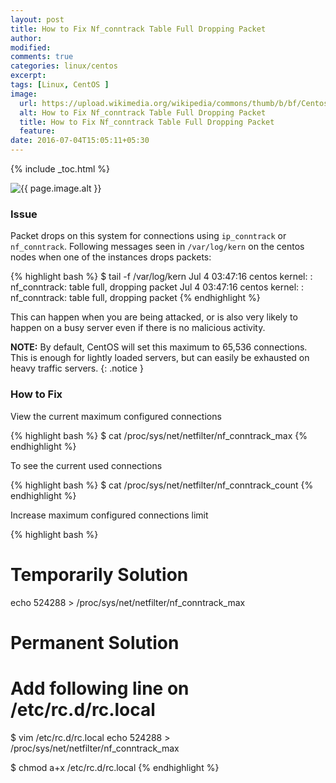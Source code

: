 ```yaml
---
layout: post
title: How to Fix Nf_conntrack Table Full Dropping Packet
author:
modified:
comments: true
categories: linux/centos
excerpt:
tags: [Linux, CentOS ]
image:
  url: https://upload.wikimedia.org/wikipedia/commons/thumb/b/bf/Centos-logo-light.svg/2000px-Centos-logo-light.svg.png
  alt: How to Fix Nf_conntrack Table Full Dropping Packet
  title: How to Fix Nf_conntrack Table Full Dropping Packet
  feature:
date: 2016-07-04T15:05:11+05:30
---
```



{% include _toc.html %}

<img src="{{ page.image.url }}" alt="{{ page.image.alt }}" title="{{ page.image.title }}">

### Issue

Packet drops on this system for connections using `ip_conntrack` or `nf_conntrack`.
Following messages seen in `/var/log/kern` on the centos nodes when one of the instances drops packets:

{% highlight bash %}
$ tail -f /var/log/kern
Jul  4 03:47:16 centos kernel: : nf_conntrack: table full, dropping packet
Jul  4 03:47:16 centos kernel: : nf_conntrack: table full, dropping packet
{% endhighlight %}

This can happen when you are being attacked, or is also very likely to happen on a busy server even if there is no malicious activity.

**NOTE:**
By default, CentOS will set this maximum to 65,536 connections.
This is enough for lightly loaded servers, but can easily be exhausted on heavy traffic servers.
{: .notice }

### How to Fix

View the current maximum configured connections

{% highlight bash %}
$ cat /proc/sys/net/netfilter/nf_conntrack_max
{% endhighlight %}


To see the current used connections

{% highlight bash %}
$ cat /proc/sys/net/netfilter/nf_conntrack_count
{% endhighlight %}

Increase maximum configured connections limit

{% highlight bash %}
# Temporarily Solution
echo 524288 > /proc/sys/net/netfilter/nf_conntrack_max


# Permanent Solution
# Add following line on /etc/rc.d/rc.local

$ vim /etc/rc.d/rc.local
echo 524288 > /proc/sys/net/netfilter/nf_conntrack_max

$ chmod a+x /etc/rc.d/rc.local
{% endhighlight %}
